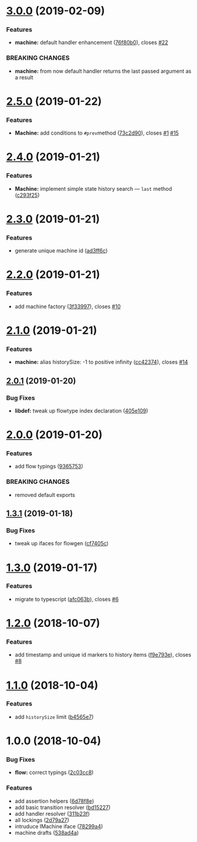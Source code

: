 # [3.0.0](https://github.com/qiwi/cyclone/compare/v2.5.0...v3.0.0) (2019-02-09)


### Features

* **machine:** default handler enhancement ([76f80b0](https://github.com/qiwi/cyclone/commit/76f80b0)), closes [#22](https://github.com/qiwi/cyclone/issues/22)


### BREAKING CHANGES

* **machine:** from now default handler returns the last passed argument as a result

# [2.5.0](https://github.com/qiwi/cyclone/compare/v2.4.0...v2.5.0) (2019-01-22)


### Features

* **Machine:** add conditions to `#prev`method ([73c2d90](https://github.com/qiwi/cyclone/commit/73c2d90)), closes [#1](https://github.com/qiwi/cyclone/issues/1) [#15](https://github.com/qiwi/cyclone/issues/15)

# [2.4.0](https://github.com/qiwi/cyclone/compare/v2.3.0...v2.4.0) (2019-01-21)


### Features

* **Machine:** implement simple state history search — `last` method ([c293f25](https://github.com/qiwi/cyclone/commit/c293f25))

# [2.3.0](https://github.com/qiwi/cyclone/compare/v2.2.0...v2.3.0) (2019-01-21)


### Features

* generate unique machine id ([ad3ff6c](https://github.com/qiwi/cyclone/commit/ad3ff6c))

# [2.2.0](https://github.com/qiwi/cyclone/compare/v2.1.0...v2.2.0) (2019-01-21)


### Features

* add machine factory ([3f33997](https://github.com/qiwi/cyclone/commit/3f33997)), closes [#10](https://github.com/qiwi/cyclone/issues/10)

# [2.1.0](https://github.com/qiwi/cyclone/compare/v2.0.1...v2.1.0) (2019-01-21)


### Features

* **machine:** alias historySize: -1 to positive infinity ([cc42374](https://github.com/qiwi/cyclone/commit/cc42374)), closes [#14](https://github.com/qiwi/cyclone/issues/14)

## [2.0.1](https://github.com/qiwi/cyclone/compare/v2.0.0...v2.0.1) (2019-01-20)


### Bug Fixes

* **libdef:** tweak up flowtype index declaration ([405e109](https://github.com/qiwi/cyclone/commit/405e109))

# [2.0.0](https://github.com/qiwi/cyclone/compare/v1.3.1...v2.0.0) (2019-01-20)


### Features

* add flow typings ([9365753](https://github.com/qiwi/cyclone/commit/9365753))


### BREAKING CHANGES

* removed default exports

## [1.3.1](https://github.com/qiwi/cyclone/compare/v1.3.0...v1.3.1) (2019-01-18)


### Bug Fixes

* tweak up ifaces for flowgen ([cf7405c](https://github.com/qiwi/cyclone/commit/cf7405c))

# [1.3.0](https://github.com/qiwi/cyclone/compare/v1.2.0...v1.3.0) (2019-01-17)


### Features

* migrate to typescript ([afc063b](https://github.com/qiwi/cyclone/commit/afc063b)), closes [#6](https://github.com/qiwi/cyclone/issues/6)

# [1.2.0](https://github.com/qiwi/cyclone/compare/v1.1.0...v1.2.0) (2018-10-07)


### Features

* add timestamp and unique id markers to history items ([f9e793e](https://github.com/qiwi/cyclone/commit/f9e793e)), closes [#8](https://github.com/qiwi/cyclone/issues/8)

# [1.1.0](https://github.com/qiwi/cyclone/compare/v1.0.0...v1.1.0) (2018-10-04)


### Features

* add `historySize` limit ([b4565e7](https://github.com/qiwi/cyclone/commit/b4565e7))

# 1.0.0 (2018-10-04)


### Bug Fixes

* **flow:** correct typings ([2c03cc8](https://github.com/qiwi/cyclone/commit/2c03cc8))


### Features

* add assertion helpers ([6d78f8e](https://github.com/qiwi/cyclone/commit/6d78f8e))
* add basic transition resolver ([bd15227](https://github.com/qiwi/cyclone/commit/bd15227))
* add handler resolver ([311b23f](https://github.com/qiwi/cyclone/commit/311b23f))
* all lockings ([2d79a27](https://github.com/qiwi/cyclone/commit/2d79a27))
* intruduce IMachine iface ([78299a4](https://github.com/qiwi/cyclone/commit/78299a4))
* machine drafts ([538ad4a](https://github.com/qiwi/cyclone/commit/538ad4a))

